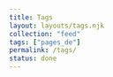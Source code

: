 ```yaml
---
title: Tags
layout: layouts/tags.njk
collection: "feed"
tags: ["pages_de"]
permalink: /tags/
status: done
---
```

